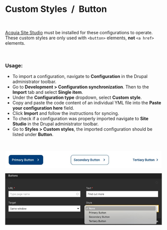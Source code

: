 # Custom Styles&nbsp;&nbsp;/&nbsp;&nbsp;Button

<p>&nbsp;</p>

[Acquia Site Studio](https://www.acquia.com/products/drupal-cloud/site-studio) must be installed for these configurations to operate.<br>
These custom styles are only used with `<button>` elements, **not** `<a href>` elements.

<p>&nbsp;</p>

### Usage:

- To import a configuration, navigate to **Configuration** in the Drupal administrator toolbar.
- Go to **Development > Configuration synchronization**. Then to the **Import** tab and select **Single item**.
- Under the **Configuration type** dropdown, select **Custom style**.
- Copy and paste the code content of an individual YML file into the **Paste your configuration here** field.
- Click **Import** and follow the instructions for syncing.
- To check if a configuration was properly imported navigate to **Site Studio** in the Drupal administrator toolbar.
- Go to **Styles > Custom styles**, the imported configuration should be listed under **Button**.

<p>&nbsp;</p>

![Screenshot](screenshot2.jpg)

![Screenshot](screenshot1.jpg)
